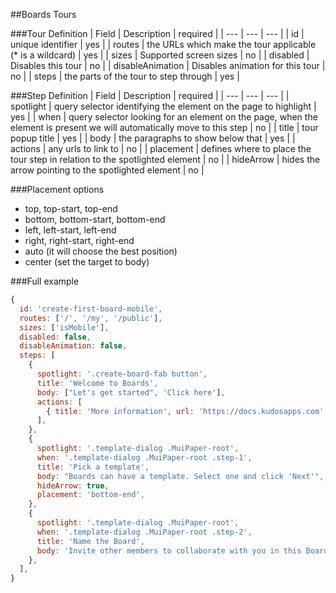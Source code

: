 ##Boards Tours

###Tour Definition
| Field | Description | required |
| --- | --- | --- |
| id | unique identifier | yes |
| routes | the URLs which make the tour applicable (\* is a wildcard) | yes |
| sizes | Supported screen sizes | no |
| disabled | Disables this tour | no |
| disableAnimation | Disables animation for this tour | no |
| steps | the parts of the tour to step through | yes |

###Step Definition
| Field | Description | required |
| --- | --- | --- |
| spotlight | query selector identifying the element on the page to highlight | yes |
| when | query selector looking for an element on the page, when the element is present we will automatically move to this step | no |
| title | tour popup title | yes |
| body | the paragraphs to show below that | yes |
| actions | any urls to link to | no |
| placement | defines where to place the tour step in relation to the spotlighted element | no |
| hideArrow | hides the arrow pointing to the spotlighted element | no |

###Placement options
- top, top-start, top-end
- bottom, bottom-start, bottom-end
- left, left-start, left-end
- right, right-start, right-end
- auto (it will choose the best position)
- center (set the target to body)

###Full example

```javascript
{
  id: 'create-first-board-mobile',
  routes: ['/', '/my', '/public'],
  sizes: ['isMobile'],
  disabled: false,
  disableAnimation: false,
  steps: [
    {
      spotlight: '.create-board-fab button',
      title: 'Welcome to Boards',
      body: ["Let's get started", 'Click here'],
      actions: [
        { title: 'More information', url: 'https://docs.kudosapps.com' },
      ],
    },
    {
      spotlight: '.template-dialog .MuiPaper-root',
      when: '.template-dialog .MuiPaper-root .step-1',
      title: 'Pick a template',
      body: "Boards can have a template. Select one and click 'Next'",
      hideArrow: true,
      placement: 'bottom-end',
    },
    {
      spotlight: '.template-dialog .MuiPaper-root',
      when: '.template-dialog .MuiPaper-root .step-2',
      title: 'Name the Board',
      body: 'Invite other members to collaborate with you in this Board.',
    },
  ],
}
```

